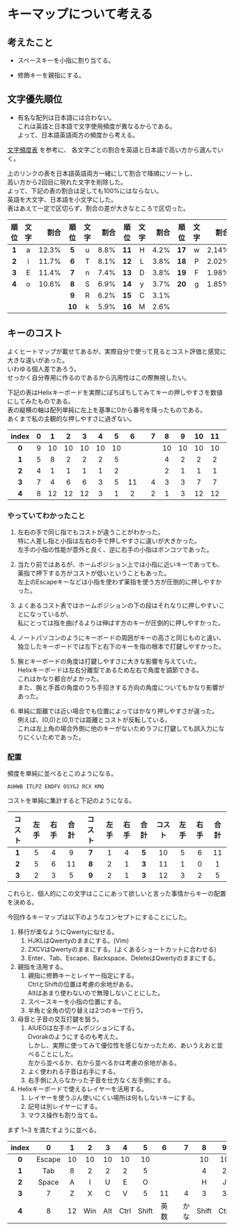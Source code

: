 # キーマップについて考える

##  考えたこと

* スペースキーを小指に割り当てる。

* 修飾キーを親指にする。


## 文字優先順位

* 有名な配列は日本語には合わない。  
これは英語と日本語で文字使用頻度が異なるからである。  
よって、日本語英語両方の頻度から考える。  

[文字頻度表](http://www7.plala.or.jp/dvorakjp/hinshutu.htm) を参考に、
各文字ごとの割合を英語と日本語で高い方から選んでいく。  

上のリンクの表を日本語英語両方一緒にして割合で降順にソートし、  
高い方から2回目に現れた文字を削除した。  
よって、下記の表の割合は足しても100%にはならない。  
英語を大文字、日本語を小文字にした。  
表はあえて一定で区切らず、割合の差が大きなところで区切った。

| 順位  | 文字  | 割合  | 順位   | 文字  | 割合 | 順位   | 文字  | 割合 | 順位   | 文字  | 割合  | 順位   | 文字  | 割合   |
| :---: | :---: | ---:  | :---:  | :---: | ---: | :---:  | :---: | ---: | :---:  | :---: | ---:  | :---:  | :---: | ---:   |
| **1** | a     | 12.3% | **5**  | u     | 8.8% | **11** | H     | 4.2% | **17** | w     | 2.14% | **21** | B     | 1.64%  |
| **2** | i     | 11.7% | **6**  | T     | 8.1% | **12** | L     | 3.8% | **18** | P     | 2.02% | **22** | z     | 1.38%  |
| **3** | E     | 11.4% | **7**  | n     | 7.4% | **13** | D     | 3.8% | **19** | F     | 1.98% | **23** | V     | 0.99%  |
| **4** | o     | 10.6% | **8**  | S     | 6.9% | **14** | y     | 3.7% | **20** | g     | 1.85% | **24** | J     | 0.205% |
|       |       |       | **9**  | R     | 6.2% | **15** | C     | 3.1% |        |       |       | **25** | X     | 0.176% |
|       |       |       | **10** | k     | 5.9% | **16** | M     | 2.6% |        |       |       | **26** | Q     | 0.083% |


## キーのコスト

よくヒートマップが載せてあるが、実際自分で使って見るとコスト評価と感覚に大きな違いがあった。  
いわゆる個人差であろう。  
せっかく自分専用に作るのであるから汎用性はこの際無視したい。  

下記の表はHelixキーボードを実際にぽちぽちしてみてキーの押しやすさを数値にしてみたものである。  
表の縦横の軸は配列単純に左上を基準に0から番号を降ったものである。  
あくまで私の主観的な押しやすさに過ぎない。  

| index | 0     | 1     | 2     | 3     | 4     | 5     | 6     |       | 7     | 8     | 9     | 10    | 11    | 12    | 13    |
| :---: | :---: | :---: | :---: | :---: | :---: | :---: | :---: | :---: | :---: | :---: | :---: | :---: | :---: | :---: | :---: |
| **0** | 9     | 10    | 10    | 10    | 10    | 10    |       |       |       | 10    | 10    | 10    | 10    | 10    | 10    |
| **1** | 5     | 8     | 2     | 2     | 2     | 5     |       |       |       | 4     | 2     | 2     | 2     | 7     | 5     |
| **2** | 4     | 1     | 1     | 1     | 1     | 2     |       |       |       | 2     | 1     | 1     | 1     | 2     | 4     |
| **3** | 7     | 4     | 6     | 6     | 3     | 5     | 11    |       | 4     | 3     | 3     | 7     | 7     | 6     | 7     |
| **4** | 8     | 12    | 12    | 12    | 3     | 1     | 2     |       | 2     | 1     | 3     | 12    | 12    | 9     | 8     |


### やっていてわかったこと

1. 左右の手で同じ指でもコストが違うことがわかった。  
特に人差し指と小指は左右の手で押しやすさに違いが大きかった。  
左手の小指の性能が意外と良く、逆に右手の小指はポンコツであった。

1. 当たり前ではあるが、ホームポジション上では小指に近いキーであっても、  
薬指で押下する方がコストが低いということもあった。  
左上のEscapeキーなどは小指を使わず薬指を使う方が圧倒的に押しやすかった。  

1. よくあるコスト表ではホームポジションの下の段はそれなりに押しやすいことになっているが、  
私にとっては指を曲げるよりは伸ばす方のキーが圧倒的に押しやすかった。  

1. ノートパソコンのようにキーボードの周囲がキーの高さと同じものと違い、  
独立したキーボードでは左下と右下のキーを指の根本で打鍵しやすかった。  

1. 腕とキーボードの角度は打鍵しやすさに大きな影響を与えていた。  
Helixキーボードは左右分離型であるため左右で角度を調節できる。  
これはかなり都合がよかった。  
また、腕と手首の角度のうち手招きする方向の角度についてもかなり影響があった。  

1. 単純に距離では近い場合でも位置によってはかなり押しやすさが違った。  
例えば、(0,0)と(0,1)では距離とコストが反転している。  
これは左上角の場合外側に他のキーがないためラフに打鍵しても誤入力になりにくいためであった。


### 配置

頻度を単純に並べるとこのようになる。

```
AUHWB ITLPZ ENDFV OSYGJ RCX KMQ
```

コストを単純に集計すると下記のようになる。

| コスト | 左手  | 右手  | 合計  | コスト | 左手  | 右手  | 合計  | コスト | 左手  | 右手  | 合計  |
| :---:  | :---: | :---: | :---: | :---:  | :---: | :---: | :---: | :---:  | :---: | :---: | :---: |
| **1**  | 5     | 4     | 9     | **7**  | 1     | 4     | **5** | 10     | 5     | 6     | 11    |
| **2**  | 5     | 6     | 11    | **8**  | 2     | 1     | **3** | 11     | 1     | 0     | 1     |
| **3**  | 2     | 3     | 5     | **9**  | 2     | 1     | **3** | 12     | 3     | 2     | 5     |


これらと、個人的にこの文字はここにあって欲しいと言った事情からキーの配置を決める。

今回作るキーマップは以下のようなコンセプトにすることにした。

1. 移行が楽なようにQwertyに似せる。
	1. HJKLはQwertyのままにする。(Vim)
	2. ZXCVはQwertyのままにする。(よくあるショートカットに合わせる)
	3. Enter、Tab、Escape、Backspace、DeleteはQwertyのままにする。
2. 親指を活用する。
	1. 親指に修飾キーとレイヤー指定にする。  
	CtrlとShiftの位置は考慮の余地がある。  
	Altはあまり使わないので無理しないことにした。
	2. スペースキーを小指の位置にする。
	3. 半角と全角の切り替えは2つのキーで行う。
3. 母音と子音の交互打鍵を狙う。
	1. AIUEOは左手ホームポジションにする。  
	Dvorakのようにするのも考えた。  
	しかし、実際に使ってみて優位性を感じなかったため、あいうえおと並べることにした。  
	左から並べるか、右から並べるかは考慮の余地がある。  
	2. よく使われる子音は右手にする。
	3. 右手側に入らなかった子音を仕方なく左手側にする。
4. Helixキーボードで使えるレイヤーを活用する。
	1. レイヤーを使うぶん使いにくい場所は何もしないキーにする。
	1. 記号は別レイヤーにする。
	1. マウス操作も割り当てる。

まず 1~3 を満たすように並べる。

| index | 0      | 1     | 2     | 3     | 4     | 5     | 6     |       | 7     | 8     | 9     | 10    | 11    | 12    | 13        |
| :---: | :---:  | :---: | :---: | :---: | :---: | :---: | :---: | :---: | :---: | :---: | :---: | :---: | :---: | :---: | :---:     |
| **0** | Escape | 10    | 10    | 10    | 10    | 10    |       |       |       | 10    | 10    | 10    | 10    | 10    | Delete    |
| **1** | Tab    | 8     | 2     | 2     | 2     | 5     |       |       |       | 4     | 2     | 2     | 2     | 7     | Backspace |
| **2** | Space  | A     | I     | U     | E     | O     |       |       |       | H     | J     | K     | L     | 2     | Enter     |
| **3** | 7      | Z     | X     | C     | V     | 5     | 11    |       | 4     | 3     | 3     | 7     | 7     | 6     | 7         |
| **4** | 8      | 12    | Win   | Alt   | Ctrl  | Shift | 英数  |       | かな  | Shift | Ctrl  | 12    | 12    | 9     | 8         |



